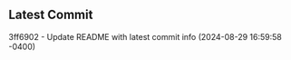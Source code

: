 
## Latest Commit
3ff6902 - Update README with latest commit info (2024-08-29 16:59:58 -0400) <Yunxi-Zhou>
